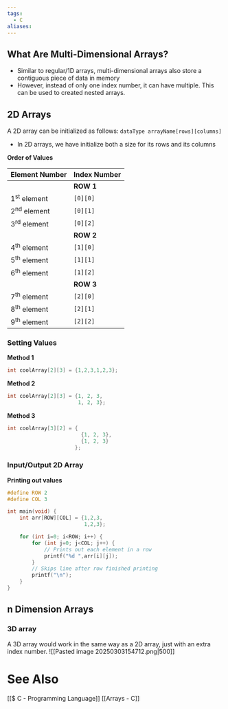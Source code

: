 ```yaml
---
tags:
  - C
aliases:
---
```


## What Are Multi-Dimensional Arrays?
- Similar to regular/1D arrays, multi-dimensional arrays also store a contiguous piece of data in memory
- However, instead of only one index number, it can have multiple. This can be used to created nested arrays.

## 2D Arrays
A 2D array can be initialized as follows:
`dataType arrayName[rows][columns]`
- In 2D arrays, we have initialize both a size for its rows and its columns

**Order of Values**

| Element Number         | Index Number |
| ---------------------- | ------------ |
|                        | **ROW 1**    |
| 1<sup>st</sup> element | `[0][0]`     |
| 2<sup>nd</sup> element | `[0][1]`     |
| 3<sup>rd</sup> element | `[0][2]`     |
|                        | **ROW 2**    |
| 4<sup>th</sup> element | `[1][0]`     |
| 5<sup>th</sup> element | `[1][1]`     |
| 6<sup>th</sup> element | `[1][2]`     |
|                        | **ROW 3**    |
| 7<sup>th</sup> element | `[2][0]`     |
| 8<sup>th</sup> element | `[2][1]`     |
| 9<sup>th</sup> element | `[2][2]`     |

### Setting Values
**Method 1**
```c showlinenumbers
int coolArray[2][3] = {1,2,3,1,2,3};
```

**Method 2**
```c showlinenumbers
int coolArray[2][3] = {1, 2, 3,
					   1, 2, 3};
```

**Method 3**
```c showlinenumbers
int coolArray[3][2] = { 
						{1, 2, 3},
						{1, 2, 3} 
					  };
```

### Input/Output 2D Array
**Printing out values**
```c showlinenumbers
#define ROW 2
#define COL 3

int main(void) {
    int arr[ROW][COL] = {1,2,3,
                         1,2,3};

    for (int i=0; i<ROW; i++) {
        for (int j=0; j<COL; j++) {
			// Prints out each element in a row
            printf("%d ",arr[i][j]);
        }
        // Skips line after row finished printing
        printf("\n");
    }
}
```

## n Dimension Arrays
### 3D array
A 3D array would work in the same way as a 2D array, just with an extra index number.
![[Pasted image 20250303154712.png|500]]

# See Also
[[$ C - Programming Language]]
[[Arrays - C]]